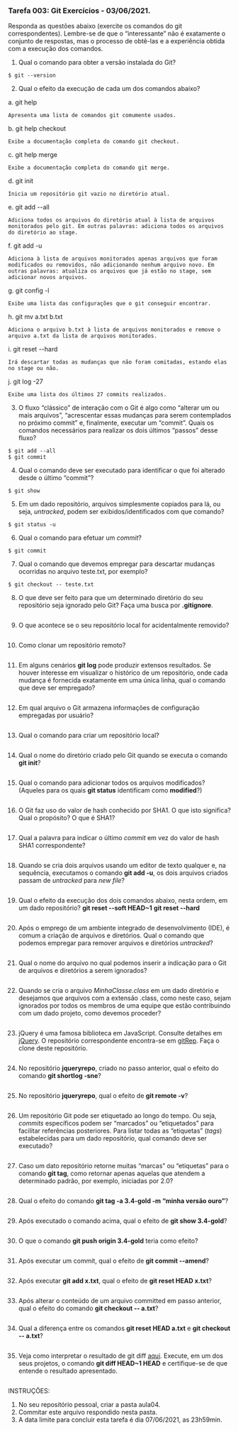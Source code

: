 ### Tarefa 003: Git Exercícios - 03/06/2021.

Responda as questões abaixo (exercite os comandos do git correspondentes). Lembre-se de que o “interessante” não é exatamente o conjunto de respostas, mas o processo de obtê-las e a experiência obtida com a execução dos comandos.


1. Qual o comando para obter a versão instalada do Git?

```
$ git --version
```

2. Qual o efeito da execução de cada um dos comandos abaixo?

  a. git help
  
```
Apresenta uma lista de comandos git comumente usados.
```

  b. git help checkout

```
Exibe a documentação completa do comando git checkout.
```

  c. git help merge

```
Exibe a documentação completa do comando git merge.
```

  d. git init

```
Inicia um repositório git vazio no diretório atual.
```

  e. git add --all

```
Adiciona todos os arquivos do diretório atual à lista de arquivos monitorados pelo git. Em outras palavras: adiciona todos os arquivos do diretório ao stage.
```

  f. git add -u
  
```
Adiciona à lista de arquivos monitorados apenas arquivos que foram modificados ou removidos, não adicionando nenhum arquivo novo. Em outras palavras: atualiza os arquivos que já estão no stage, sem adicionar novos arquivos.
```
  
  g. git config -l

```
Exibe uma lista das configurações que o git conseguir encontrar.
```

  h. git mv a.txt b.txt

```
Adiciona o arquivo b.txt à lista de arquivos monitorados e remove o arquivo a.txt da lista de arquivos monitorados.
```

  i. git reset --hard

```
Irá descartar todas as mudanças que não foram comitadas, estando elas no stage ou não.
```

  j. git log -27

```
Exibe uma lista dos últimos 27 commits realizados.
```
  
3. O fluxo “clássico” de interação com o Git é algo como “alterar um ou mais arquivos”, “acrescentar essas mudanças para serem contemplados no próximo commit” e, finalmente, executar um “commit”. Quais os comandos necessários para realizar os dois últimos “passos” desse fluxo?

```
$ git add --all
$ git commit
```
  
4. Qual o comando deve ser executado para identificar o que foi alterado desde o último “commit”?

```
$ git show
```

5. Em um dado repositório, arquivos simplesmente copiados para lá, ou seja, _untracked_, podem ser exibidos/identificados com que comando?

```
$ git status -u
```

6. Qual o comando para efetuar um _commit_?

```
$ git commit
```

7. Qual o comando que devemos empregar para descartar mudanças ocorridas no arquivo teste.txt, por exemplo?

```
$ git checkout -- teste.txt
```

8. O que deve ser feito para que um determinado diretório do seu repositório seja ignorado pelo Git? Faça uma busca por **.gitignore**.

```

```

9. O que acontece se o seu repositório local for acidentalmente removido?

```

```

10. Como clonar um repositório remoto?

```

```

11. Em alguns cenários **git log** pode produzir extensos resultados. Se houver interesse em visualizar o histórico de um repositório, onde cada mudança é fornecida exatamente em uma única linha, qual o comando que deve ser empregado?

```

```

12. Em qual arquivo o Git armazena informações de configuração empregadas por usuário?

```

```

13. Qual o comando para criar um repositório local?

```

```

14. Qual o nome do diretório criado pelo Git quando se executa o comando **git init**?

```

```

15. Qual o comando para adicionar todos os arquivos modificados? (Aqueles para os quais **git status** identificam como **modified**?)

```

```

16. O Git faz uso do valor de hash conhecido por SHA1. O que isto significa? Qual o propósito? O que é SHA1?

```

```

17. Qual a palavra para indicar o último _commit_ em vez do valor de hash SHA1 correspondente?

```

```

18. Quando se cria dois arquivos usando um editor de texto qualquer e, na sequência, executamos o comando **git add -u**, os dois arquivos criados passam de _untracked_ para _new file_?

```

```

19. Qual o efeito da execução dos dois comandos abaixo, nesta ordem, em um dado repositório?
**git reset --soft HEAD~1**
**git reset --hard**

```

```

20. Após o emprego de um ambiente integrado de desenvolvimento (IDE), é comum a criação de arquivos e diretórios. Qual o comando que podemos empregar para remover arquivos e diretórios _untracked_?

```

```

21. Qual o nome do arquivo no qual podemos inserir a indicação para o Git de arquivos e diretórios a serem ignorados?

```

```

22. Quando se cria o arquivo _MinhaClasse.class_ em um dado diretório e desejamos que arquivos com a extensão .class, como neste caso, sejam ignorados por todos os membros de uma equipe que estão contribuindo com um dado projeto, como devemos proceder?

```

```

23. jQuery é uma famosa biblioteca em JavaScript. Consulte detalhes em [jQuery](http://jquery.com). O repositório correspondente encontra-se em [gitRep](https://github.com/jquery/jquery.git). Faça o clone deste repositório.

```

```

24. No repositório **jqueryrepo**, criado no passo anterior, qual o efeito do comando
**git shortlog -sne**?

```

```

25. No repositório **jqueryrepo**, qual o efeito de **git remote -v**?

```

```

26. Um repositório Git pode ser etiquetado ao longo do tempo. Ou seja, _commits_ específicos podem ser “marcados” ou “etiquetados” para facilitar referências posteriores. Para listar todas as “etiquetas” (_tags_) estabelecidas para um dado repositório, qual comando deve ser executado?

```

```

27. Caso um dato repositório retorne muitas “marcas” ou “etiquetas” para o comando **git tag**, como retornar apenas aquelas que atendem a determinado padrão, por exemplo, iniciadas por 2.0?

```

```

28. Qual o efeito do comando **git tag -a 3.4-gold -m “minha versão ouro”**?

```

```

29. Após executado o comando acima, qual o efeito de **git show 3.4-gold**?

```

```

30. O que o comando **git push origin 3.4-gold** teria como efeito?

```

```

31. Após executar um commit, qual o efeito de **git commit --amend**?

```

```

32. Após executar **git add x.txt**, qual o efeito de **git reset HEAD x.txt**?

```

```

33. Após alterar o conteúdo de um arquivo committed em passo anterior, qual o efeito do comando **git checkout -- a.txt**?

```

```

34. Qual a diferença entre os comandos **git reset HEAD a.txt** e **git checkout -- a.txt**?

```

```

35. Veja como interpretar o resultado de git diff [aqui](https://medium.com/therobinkim/how-to-read-a-git-diff-6c87a9dc47c5). Execute, em um dos seus projetos, o comando **git diff HEAD~1 HEAD** e certifique-se de que entende o resultado apresentado.

```

```

INSTRUÇÕES:

1. No seu repositório pessoal, criar a pasta aula04.
2. Commitar este arquivo respondido nesta pasta.
3. A data limite para concluir esta tarefa é dia 07/06/2021, as 23h59min.











</DIV/>
